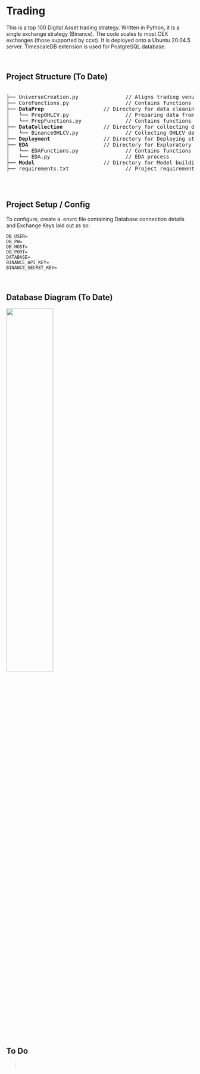 # Trading 

This is a top 100 Digital Asset trading strategy. Written in Python, it is a single exchange strategy (Binance). The code scales to most CEX exchanges (those supported by ccxt). It is deployed onto a Ubuntu 20.04.5 server. TimescaleDB extension is used for PostgreSQL database.

<br />

## Project Structure (To Date)

<pre>

├── UniverseCreation.py               // Aligns trading venues with coingecko top 100
├── CoreFunctions.py                  // Contains functions used across all programs 
├── <b>DataPrep</b>                   // Directory for data cleaning & preparation
│   └── PrepOHLCV.py                  // Preparing data from OHLCV endpoint 
│   └── PrepFunctions.py              // Contains functions used across Data Prep
├── <b>DataCollection</b>             // Directory for collecting data
│   └── BinanceOHLCV.py               // Collecting OHLCV data from Binance
├── <b>Deployment</b>                 // Directory for Deploying strategy
├── <b>EDA</b>                        // Directory for Exploratory Data Analysis
│   └── EDAFunctions.py               // Contains functions used across EDA
│   └── EDA.py                        // EDA process
├── <b>Model</b>                      // Directory for Model building
├── requirements.txt                  // Project requirements

</pre>

<br />

## Project Setup / Config 

To configure, create a .envrc file containing Database connection details and Exchange Keys laid out as so:

```
DB_USER=
DB_PW=
DB_HOST=
DB_PORT=
DATABASE=
BINANCE_API_KEY=
BINANCE_SECRET_KEY=
```

<br />

## Database Diagram (To Date)
<img src="https://user-images.githubusercontent.com/32384270/193476587-1b68c28b-a574-4504-aceb-0195d73ffe0d.png" width=50% height=50%>

<br />

## To Do 
> <br />

<br />
